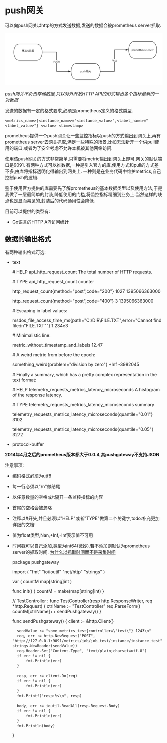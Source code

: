 # push网关

可以向push网关以http的方式发送数据,发送的数据会被prometheus server抓取.

![adsd](/asset/images/push_gateway.png)

*push网关不负责存储数据,只以对外开放HTTP API的形式输出各个指标最新的一次数据*


发送的数据有一定的格式要求,必须是prometheus定义的格式类型.

    <metrics_name>{<instance_name>="<instance_value>",<label_name>="<label_value>"} <value> <timestamp>


prometheus提供一个push网关让一些监控指标以push的方式输出到网关上,再有prometheus server去网关抓取,满足一些特殊的场景,比如无法新开一个供pull使用的端口,或者为了安全考虑不允许本机被其他网络访问.

使用该push网关的方式非常简单,只需要将metric输出到网关上即可,网关的默认端口是9091.
有两种方式可以推数据,一种是引入官方的库,使用方式和pull的方式差不多,由库将指标透明化得输出到网关上.
一种则是在业务代码中维护metrics,自己控制push的逻辑.

鉴于使用官方提供的库需要先了解prometheus的基本数据类型以及使用方法,于是我做了一层最简单的封装,降低使用的门槛,将监控指标精细到业务上.当然这样的缺点也是显而易见的,封装后的代码通用性会降低.

目前可以提供的类型有:

  - Go语言的HTTP API访问统计



## 数据的输出格式

有两种输出格式可选:

- text

    \# HELP api_http_request_count The total number of HTTP requests.

    \# TYPE api_http_request_count counter

    http_request_count{method="post",code="200"} 1027 1395066363000

    http_request_count{method="post",code="400"}    3 1395066363000

    \# Escaping in label values:

    msdos_file_access_time_ms{path="C:\\DIR\\FILE.TXT",error="Cannot find file:\n\"FILE.TXT\""} 
    1.234e3
    
    \# Minimalistic line:
    
    metric_without_timestamp_and_labels 12.47
    
    \# A weird metric from before the epoch:
    
    something_weird{problem="division by zero"} +Inf -3982045
    
    \# Finally a summary, which has a pretty complex representation in the text format:
    
    \# HELP telemetry_requests_metrics_latency_microseconds A histogram of the response latency.
    
    \# TYPE telemetry_requests_metrics_latency_microseconds summary
    
    telemetry_requests_metrics_latency_microseconds{quantile="0.01"} 3102
    
    telemetry_requests_metrics_latency_microseconds{quantile="0.05"} 3272
    

- protocol-buffer

**2014年4月之后的prometheus版本都大于0.0.4,其pushgateway不支持JSON**


注意事项:

- 编码格式必须为utf8
- 每一行必须以"\n"做结尾
- 以任意数量的空格或\t隔开一条监控指标的内容
- 首尾的空格会被忽略
- 注释以#开头,并且必须以"HELP"或者"TYPE"做第二个关键字,todo:补充更加详细的文档!
- 值为float类型,Nan,+Inf,-Inf表示值不可用
- 时间戳可以自己添加,类型为int64(微妙).若不添加则默认为prometheus server的抓取时间.
[为什么以抓取时间而不是采集时间]()















    package pushgateway

    import (
        "fmt"
        "io/ioutil"
        "net/http"
        "strings"
    )

    var (
        countM map[string]int
    )

    func init() {
        countM = make(map[string]int)
    }

    // TestController :
    func TestController(resp http.ResponseWriter, req *http.Request) {
        ctrlName := "TestController"
        req.ParseForm()
        countM[ctrlName]++
        sendPushgateway()
    }

    func sendPushgateway() {
        client := &http.Client{}

        sendValue := "some_metrics_test{controller=\"test\"} 1243\n"
        req, err := http.NewRequest("POST", "http://127.0.0.1:9091/metrics/job/job_test/instance/instance_test", strings.NewReader(sendValue))
        req.Header.Set("Content-Type", "text/plain;charset=utf-8")
        if err != nil {
            fmt.Println(err)
        }

        resp, err := client.Do(req)
        if err != nil {
            fmt.Println(err)
        }
        fmt.Printf("resp:%v\n", resp)

        body, err := ioutil.ReadAll(resp.Request.Body)
        if err != nil {
            fmt.Println(err)
        }
        fmt.Println(body)
    }
